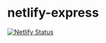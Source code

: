 # netlify-express
[![Netlify Status](https://api.netlify.com/api/v1/badges/78222a9c-0741-4639-8f80-3fb0cd7a4270/deploy-status)](https://app.netlify.com/sites/clever-swartz-d94ce5/deploys)
